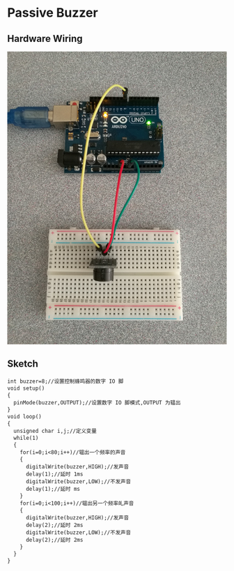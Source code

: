 # Passive Buzzer

## Hardware Wiring
![Image](../../Examples/sensor-kit-for-arduino/006_passivebuzzer.jpg)

## Sketch
```
int buzzer=8;//设置控制蜂鸣器的数字 IO 脚
void setup()
{
  pinMode(buzzer,OUTPUT);//设置数字 IO 脚模式,OUTPUT 为辒出
}
void loop()
{
  unsigned char i,j;//定义变量
  while(1)
  {
    for(i=0;i<80;i++)//辒出一个频率的声音
    {
      digitalWrite(buzzer,HIGH);//发声音
      delay(1);//延时 1ms
      digitalWrite(buzzer,LOW);//不发声音
      delay(1);//延时 ms
    }
    for(i=0;i<100;i++)//辒出另一个频率癿声音
    {
      digitalWrite(buzzer,HIGH);//发声音
      delay(2);//延时 2ms
      digitalWrite(buzzer,LOW);//不发声音
      delay(2);//延时 2ms
    }
  }
}
```